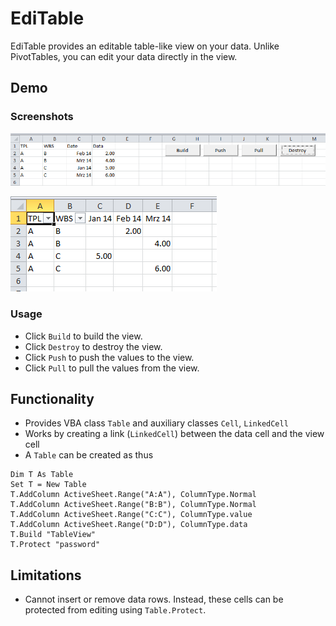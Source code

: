 EdiTable
========

EdiTable provides an editable table-like view on your data. Unlike PivotTables, you can edit your data directly in the view.

## Demo

### Screenshots

![Screen1](https://github.com/ftrippel/excel-vba-editable/blob/master/screen1.PNG)

![Screen2](https://github.com/ftrippel/excel-vba-editable/blob/master/screen2.PNG)

### Usage

* Click `Build` to build the view.
* Click `Destroy` to destroy the view.
* Click `Push` to push the values to the view.
* Click `Pull` to pull the values from the view.

## Functionality

* Provides VBA class `Table` and auxiliary classes `Cell`, `LinkedCell`
* Works by creating a link (`LinkedCell`) between the data cell and the view cell
* A `Table` can be created as thus
```visualbasic
Dim T As Table
Set T = New Table
T.AddColumn ActiveSheet.Range("A:A"), ColumnType.Normal
T.AddColumn ActiveSheet.Range("B:B"), ColumnType.Normal
T.AddColumn ActiveSheet.Range("C:C"), ColumnType.value
T.AddColumn ActiveSheet.Range("D:D"), ColumnType.data
T.Build "TableView"
T.Protect "password"
```

## Limitations

* Cannot insert or remove data rows. Instead, these cells can be protected from editing using `Table.Protect`.
